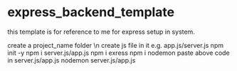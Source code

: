 # express_backend_template
this template is for reference  to me for express setup in system.      
 
 
<!--  follow the below steps -->
create a project_name folder \n
create js file in it e.g. app.js/server.js 
npm init -y
npm i server.js/app.js
npm i exress
npm i nodemon
paste above code in server.js/app.js
nodemon server.js/app.js

